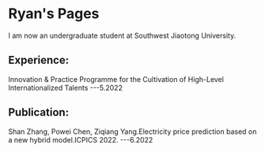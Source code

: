 
# Ryan's Pages

I am now an undergraduate student at Southwest Jiaotong University.

## Experience:
Innovation & Practice Programme for the Cultivation of High-Level Internationalized Talents      ---5.2022

## Publication:

Shan Zhang, Powei Chen, Ziqiang Yang.Electricity price prediction based on a new hybrid model.ICPICS 2022.           ---6.2022
